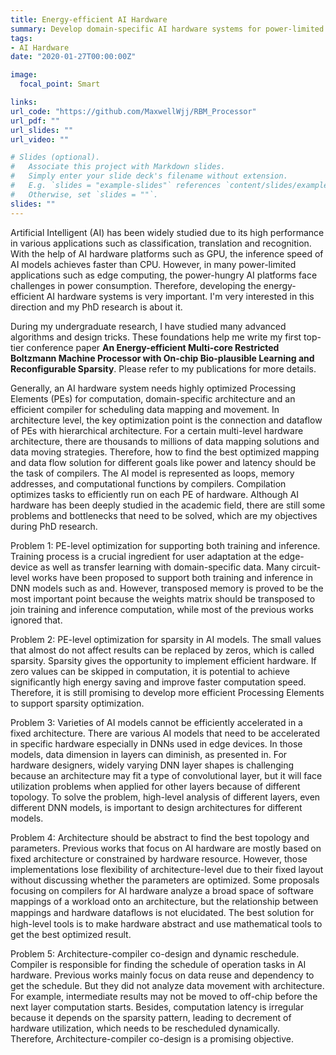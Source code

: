```yaml
---
title: Energy-efficient AI Hardware
summary: Develop domain-specific AI hardware systems for power-limited and real-time applications.
tags:
- AI Hardware
date: "2020-01-27T00:00:00Z"

image:
  focal_point: Smart

links:
url_code: "https://github.com/MaxwellWjj/RBM_Processor"
url_pdf: ""
url_slides: ""
url_video: ""

# Slides (optional).
#   Associate this project with Markdown slides.
#   Simply enter your slide deck's filename without extension.
#   E.g. `slides = "example-slides"` references `content/slides/example-slides.md`.
#   Otherwise, set `slides = ""`.
slides: ""
---
```


Artificial Intelligent (AI) has been widely studied due to its high performance in various applications such as classification, translation and recognition. With the help of AI hardware platforms such as GPU, the inference speed of AI models achieves faster than CPU. However, in many power-limited applications such as edge computing, the power-hungry AI platforms face challenges in power consumption. Therefore, developing the energy-efficient AI hardware systems is very important. I'm very interested in this direction and my PhD research is about it.

During my undergraduate research, I have studied many advanced algorithms and design tricks. These foundations help me write my first top-tier conference paper **An Energy-efficient Multi-core Restricted Boltzmann Machine Processor with On-chip Bio-plausible Learning and Reconfigurable Sparsity**. Please refer to my publications for more details.

Generally, an AI hardware system needs highly optimized Processing Elements (PEs) for computation, domain-specific architecture and an efficient compiler for scheduling data mapping and movement. In architecture level, the key optimization point is the connection and dataflow of PEs with hierarchical architecture. For a certain multi-level hardware architecture, there are thousands to millions of data mapping solutions and data moving strategies. Therefore, how to find the best optimized mapping and data flow solution for different goals like power and latency should be the task of compilers. The AI model is represented as loops, memory addresses, and computational functions by compilers. Compilation optimizes tasks to efficiently run on each PE of hardware. Although AI hardware has been deeply studied in the academic field, there are still some problems and bottlenecks that need to be solved, which are my objectives during PhD research.

Problem 1: PE-level optimization for supporting both training and inference. Training process is a crucial ingredient for user adaptation at the edge-device as well as transfer learning with domain-specific data. Many circuit-level works have been proposed to support both training and inference in DNN models such as and. However, transposed memory is proved to be the most important point because the weights matrix should be transposed to join training and inference computation, while most of the previous works ignored that.

Problem 2: PE-level optimization for sparsity in AI models. The small values that almost do not affect results can be replaced by zeros, which is called sparsity. Sparsity gives the opportunity to implement efficient hardware. If zero values can be skipped in computation, it is potential to achieve significantly high energy saving and improve faster computation speed. Therefore, it is still promising to develop more efficient Processing Elements to support sparsity optimization.

Problem 3: Varieties of AI models cannot be efficiently accelerated in a fixed architecture. There are various AI models that need to be accelerated in specific hardware especially in DNNs used in edge devices. In those models, data dimension in layers can diminish, as presented in. For hardware designers, widely varying DNN layer shapes is challenging because an architecture may fit a type of convolutional layer, but it will face utilization problems when applied for other layers because of different topology. To solve the problem, high-level analysis of different layers, even different DNN models, is important to design architectures for different models.

Problem 4: Architecture should be abstract to find the best topology and parameters. Previous works that focus on AI hardware are mostly based on fixed architecture or constrained by hardware resource. However, those implementations lose flexibility of architecture-level due to their fixed layout without discussing whether the parameters are optimized. Some proposals focusing on compilers for AI hardware analyze a broad space of software mappings of a workload onto an architecture, but the relationship between mappings and hardware dataﬂows is not elucidated. The best solution for high-level tools is to make hardware abstract and use mathematical tools to get the best optimized result.

Problem 5: Architecture-compiler co-design and dynamic reschedule. Compiler is responsible for finding the schedule of operation tasks in AI hardware. Previous works mainly focus on data reuse and dependency to get the schedule. But they did not analyze data movement with architecture. For example, intermediate results may not be moved to off-chip before the next layer computation starts. Besides, computation latency is irregular because it depends on the sparsity pattern, leading to decrement of hardware utilization, which needs to be rescheduled dynamically. Therefore, Architecture-compiler co-design is a promising objective.
